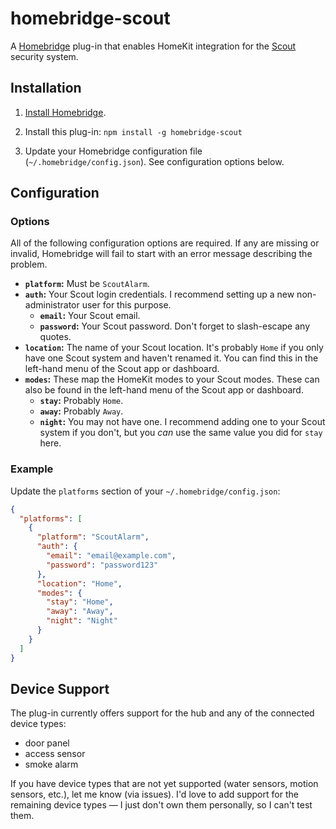 # homebridge-scout

A [Homebridge](https://homebridge.io/) plug-in that enables HomeKit integration for the [Scout](https://scoutalarm.com/) security system.

## Installation

1. [Install Homebridge](https://www.npmjs.com/package/homebridge#installation).

2. Install this plug-in: `npm install -g homebridge-scout`

3. Update your Homebridge configuration file (`~/.homebridge/config.json`). See configuration options below.

## Configuration

### Options

All of the following configuration options are required. If any are missing or invalid, Homebridge will fail to start with an error message describing the problem.

* **`platform`:** Must be `ScoutAlarm`.
* **`auth`:** Your Scout login credentials. I recommend setting up a new non-administrator user for this purpose.
  * **`email`:** Your Scout email.
  * **`password`:** Your Scout password. Don't forget to slash-escape any quotes.
* **`location`:** The name of your Scout location. It's probably `Home` if you only have one Scout system and haven't renamed it. You can find this in the left-hand menu of the Scout app or dashboard.
* **`modes`:** These map the HomeKit modes to your Scout modes. These can also be found in the left-hand menu of the Scout app or dashboard.
  * **`stay`:** Probably `Home`.
  * **`away`:** Probably `Away`.
  * **`night`:** You may not have one. I recommend adding one to your Scout system if you don't, but you *can* use the same value you did for `stay` here.

### Example

Update the `platforms` section of your `~/.homebridge/config.json`:

```json
{
  "platforms": [
    {
      "platform": "ScoutAlarm",
      "auth": {
        "email": "email@example.com",
        "password": "password123"
      },
      "location": "Home",
      "modes": {
        "stay": "Home",
        "away": "Away",
        "night": "Night"
      }
    }
  ]
}
```

## Device Support

The plug-in currently offers support for the hub and any of the connected device types:

* door panel
* access sensor
* smoke alarm

If you have device types that are not yet supported (water sensors, motion sensors, etc.), let me know (via issues). I'd love to add support for the remaining device types — I just don't own them personally, so I can't test them.
